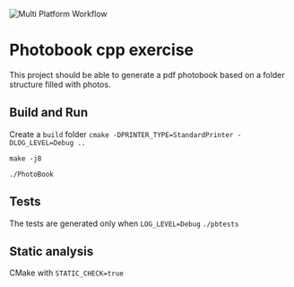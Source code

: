 ![Multi Platform Workflow](https://github.com/cosmin42/cpp-photobook/actions/workflows/cmake-multi-platform.yml/badge.svg)

# Photobook cpp exercise

This project should be able to generate a pdf photobook based on a folder structure filled with photos.

## Build and Run
Create a ```build``` folder
```cmake -DPRINTER_TYPE=StandardPrinter -DLOG_LEVEL=Debug ..```

```make -j8```

```./PhotoBook```

## Tests
The tests are generated only when ```LOG_LEVEL=Debug```
```./pbtests```

## Static analysis
CMake with ```STATIC_CHECK=true```

